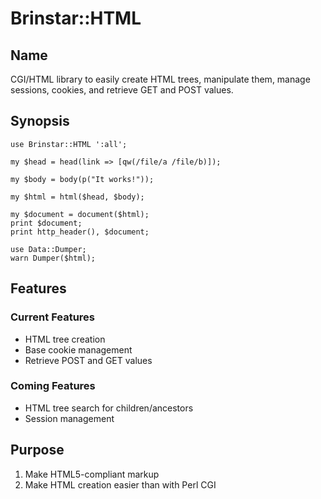 Brinstar::HTML
==============

Name
----

CGI/HTML library to easily create HTML trees, manipulate them, manage sessions, cookies, and retrieve GET and POST values.


Synopsis
---------

    use Brinstar::HTML ':all';

    my $head = head(link => [qw(/file/a /file/b)]);

    my $body = body(p("It works!"));

    my $html = html($head, $body);

    my $document = document($html);
    print $document;
    print http_header(), $document;

    use Data::Dumper;
    warn Dumper($html);


Features
--------

### Current Features
* HTML tree creation
* Base cookie management
* Retrieve POST and GET values


### Coming Features
* HTML tree search for children/ancestors
* Session management


Purpose
-------

1. Make HTML5-compliant markup
2. Make HTML creation easier than with Perl CGI
